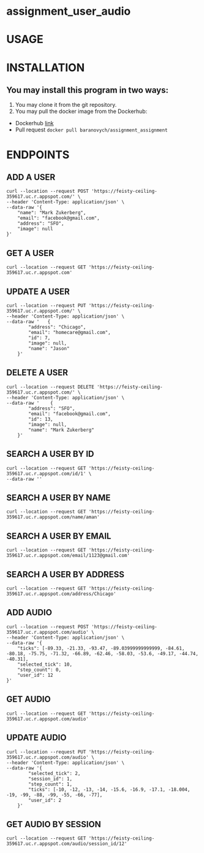 # assignment_user_audio

# USAGE


# INSTALLATION 

## You may install this program in two ways: 
1. You may clone it from the git repository.
2. You may pull the docker image from the Dockerhub:
- Dockerhub [link](https://hub.docker.com/r/baranovych/assignment_assignment)
- Pull request `docker pull baranovych/assignment_assignment`


# ENDPOINTS 

## ADD A USER

```
curl --location --request POST 'https://feisty-ceiling-359617.uc.r.appspot.com/' \
--header 'Content-Type: application/json' \
--data-raw '{
    "name": "Mark Zukerberg",
    "email": "facebook@gmail.com",
    "address": "SFO",
    "image": null
}'
```

## GET A USER 

```
curl --location --request GET 'https://feisty-ceiling-359617.uc.r.appspot.com'

```

## UPDATE A USER

```
curl --location --request PUT 'https://feisty-ceiling-359617.uc.r.appspot.com/' \
--header 'Content-Type: application/json' \
--data-raw '   {
        "address": "Chicago",
        "email": "homecare@gmail.com",
        "id": 7,
        "image": null,
        "name": "Jason"
    }'
```

## DELETE A USER

```
curl --location --request DELETE 'https://feisty-ceiling-359617.uc.r.appspot.com/' \
--header 'Content-Type: application/json' \
--data-raw '    {
        "address": "SFO",
        "email": "facebook@gmail.com",
        "id": 13,
        "image": null,
        "name": "Mark Zukerberg"
    }'
```

## SEARCH A USER BY ID 

```
curl --location --request GET 'https://feisty-ceiling-359617.uc.r.appspot.com/id/1' \
--data-raw ''

```

## SEARCH A USER BY NAME 

```
curl --location --request GET 'https://feisty-ceiling-359617.uc.r.appspot.com/name/aman'
```

## SEARCH A USER BY EMAIL

```
curl --location --request GET 'https://feisty-ceiling-359617.uc.r.appspot.com/email/1123@gmail.com'

```

## SEARCH A USER BY ADDRESS

```
curl --location --request GET 'https://feisty-ceiling-359617.uc.r.appspot.com/address/Chicago'

```

## ADD AUDIO

```
curl --location --request POST 'https://feisty-ceiling-359617.uc.r.appspot.com/audio' \
--header 'Content-Type: application/json' \
--data-raw '{
    "ticks": [-89.33, -21.33, -93.47, -89.03999999999999, -84.61, -80.18, -75.75, -71.32, -66.89, -62.46, -58.03, -53.6, -49.17, -44.74, -40.31],
    "selected_tick": 10,
    "step_count": 0,
    "user_id": 12
}'
```

## GET AUDIO

```
curl --location --request GET 'https://feisty-ceiling-359617.uc.r.appspot.com/audio'

```

## UPDATE AUDIO

```
curl --location --request PUT 'https://feisty-ceiling-359617.uc.r.appspot.com/audio' \
--header 'Content-Type: application/json' \
--data-raw '{
        "selected_tick": 2,
        "session_id": 1,
        "step_count": 1,
        "ticks": [-10, -12, -13, -14, -15.6, -16.9, -17.1, -18.004, -19, -99, -88, -99, -55, -66, -77],
        "user_id": 2
    }'
```

## GET AUDIO BY SESSION 

```
curl --location --request GET 'https://feisty-ceiling-359617.uc.r.appspot.com/audio/session_id/12'

```



